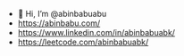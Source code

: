 - 👋 Hi, I’m @abinbabuabu
- https://abinbabu.com/
- https://www.linkedin.com/in/abinbabuabk/
- https://leetcode.com/abinbabuabk/



